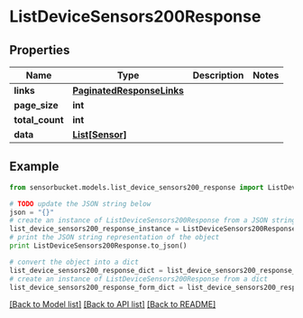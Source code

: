 # ListDeviceSensors200Response


## Properties

Name | Type | Description | Notes
------------ | ------------- | ------------- | -------------
**links** | [**PaginatedResponseLinks**](PaginatedResponseLinks.md) |  | 
**page_size** | **int** |  | 
**total_count** | **int** |  | 
**data** | [**List[Sensor]**](Sensor.md) |  | 

## Example

```python
from sensorbucket.models.list_device_sensors200_response import ListDeviceSensors200Response

# TODO update the JSON string below
json = "{}"
# create an instance of ListDeviceSensors200Response from a JSON string
list_device_sensors200_response_instance = ListDeviceSensors200Response.from_json(json)
# print the JSON string representation of the object
print ListDeviceSensors200Response.to_json()

# convert the object into a dict
list_device_sensors200_response_dict = list_device_sensors200_response_instance.to_dict()
# create an instance of ListDeviceSensors200Response from a dict
list_device_sensors200_response_form_dict = list_device_sensors200_response.from_dict(list_device_sensors200_response_dict)
```
[[Back to Model list]](../README.md#documentation-for-models) [[Back to API list]](../README.md#documentation-for-api-endpoints) [[Back to README]](../README.md)



